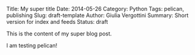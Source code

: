 Title: My super title
Date: 2014-05-26
Category: Python
Tags: pelican, publishing
Slug: draft-template
Author: Giulia Vergottini
Summary: Short version for index and feeds
Status: draft

This is the content of my super blog post.

I am testing pelican!
